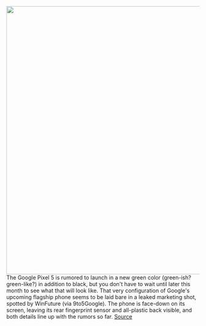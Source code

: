 <img src='https://cdn.vox-cdn.com/thumbor/g7F8XxxiA3PW4jmSN-rMCuI09f0=/0x0:1186x791/1200x800/filters:focal(647x474:835x662)/cdn.vox-cdn.com/uploads/chorus_image/image/67462509/googlepixel5green.0.jpg' width='700px' /><br/>
The Google Pixel 5 is rumored to launch in a new green color (green-ish? green-like?) in addition to black, but you don't have to wait until later this month to see what that will look like. That very configuration of Google's upcoming flagship phone seems to be laid bare in a leaked marketing shot, spotted by WinFuture (via 9to5Google). The phone is face-down on its screen, leaving its rear fingerprint sensor and all-plastic back visible, and both details line up with the rumors so far.
<a href='https://www.theverge.com/2020/9/24/21454269/google-pixel-5-green-nest-audio-chromecast-tv-leak'> Source <a/>